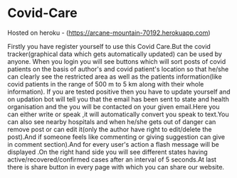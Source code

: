 # Covid-Care
Hosted on heroku - (https://arcane-mountain-70192.herokuapp.com)

Firstly you have register yourself to use this Covid Care.But the covid tracker(graphical data which gets automatically updated) can be used by anyone. When you login you will see buttons which will sort posts of covid patients on the basis of author's and covid patient's  location so that he/she can clearly see the restricted area as well as the patients information(like covid patients in the range of 500 m to 5 km along with their whole information). If you are tested positive then you have to update yourself and on updation bot will tell you that the email has been sent to state and health organisation and the you will be contacted on your given email.Here you can either write or speak ,it will automatically convert you speak to text.You can also see nearby hospitals and when he/she gets out of danger can remove  post or can edit it(only the author have right to edit/delete the post).And if  someone feels like commenting or giving suggestion can give in comment section).And for every user's action a flash message will be displayed .On the right hand side you will see different states having active/recovered/confirmed cases after an interval of 5 seconds.At last there is share button in every page with which you can share our website.

